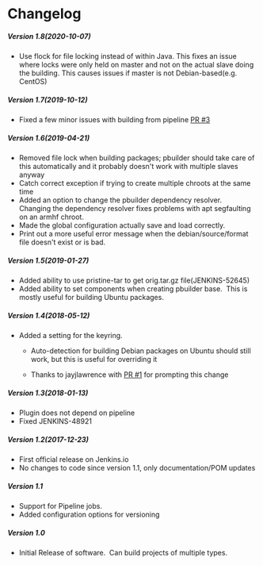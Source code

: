 # Changelog

##### Version 1.8(2020-10-07)

-   Use flock for file locking instead of within Java.  This fixes an issue where
    locks were only held on master and not on the actual slave doing the building.
    This causes issues if master is not Debian-based(e.g. CentOS)

##### Version 1.7(2019-10-12)

-   Fixed a few minor issues with building from pipeline [PR #3](https://github.com/jenkinsci/debian-pbuilder-plugin/pull/3)

##### Version 1.6(2019-04-21)

-   Removed file lock when building packages; pbuilder should take care
    of this automatically and it probably doesn't work with multiple
    slaves anyway
-   Catch correct exception if trying to create multiple chroots at the
    same time
-   Added an option to change the pbuilder dependency resolver. 
    Changing the dependency resolver fixes problems with apt segfaulting
    on an armhf chroot.
-   Made the global configuration actually save and load correctly.
-   Print out a more useful error message when the debian/source/format
    file doesn't exist or is bad.

##### Version 1.5(2019-01-27)

-   Added ability to use pristine-tar to get orig.tar.gz
    file(JENKINS-52645)
-   Added ability to set components when creating pbuilder base.  This
    is mostly useful for building Ubuntu packages.

##### Version 1.4(2018-05-12)

-   Added a setting for the keyring.  

    -   Auto-detection for building Debian packages on Ubuntu should
        still work, but this is useful for overriding it

    -   Thanks to jayjlawrence with [PR #1](https://github.com/jenkinsci/debian-pbuilder-plugin/pull/1)
        for prompting this change

##### Version 1.3(2018-01-13)

-   Plugin does not depend on pipeline
-   Fixed JENKINS-48921

##### Version 1.2(2017-12-23)

-   First official release on Jenkins.io
-   No changes to code since version 1.1, only documentation/POM updates

##### Version 1.1

-   Support for Pipeline jobs. 
-   Added configuration options for versioning

##### Version 1.0

-   Initial Release of software.  Can build projects of multiple types.
